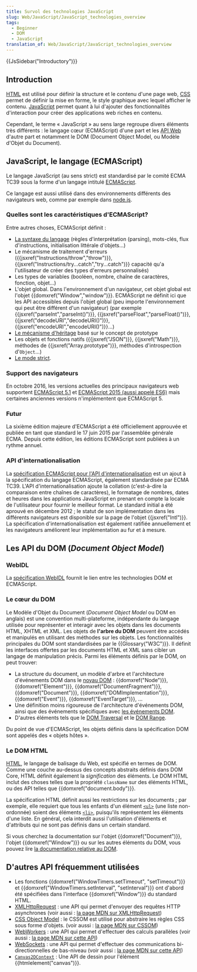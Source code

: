 ```yaml
---
title: Survol des technologies JavaScript
slug: Web/JavaScript/JavaScript_technologies_overview
tags:
  - Beginner
  - DOM
  - JavaScript
translation_of: Web/JavaScript/JavaScript_technologies_overview
---
```


{{JsSidebar("Introductory")}}

## Introduction

[HTML](/fr/docs/Web/HTML) est utilisé pour définir la structure et le contenu d'une page web, [CSS](/fr/docs/Web/CSS) permet de définir la mise en forme, le style graphique avec lequel afficher le contenu. [JavaScript](/fr/docs/Web/JavaScript) permet quant à lui d'ajouter des fonctionnalités d'interaction pour créer des applications web riches en contenu.

Cependant, le terme « JavaScript » au sens large regroupe divers éléments très différents : le langage cœur (ECMAScript) d'une part et les [API Web](/fr/docs/Web/Reference/API) d'autre part et notamment le DOM (Document Object Model, ou Modèle d'Objet du Document).

## JavaScript, le langage (ECMAScript)

Le langage JavaScript (au sens strict) est standardisé par le comité ECMA TC39 sous la forme d'un langage intitulé [ECMAScript](/fr/docs/Web/JavaScript/Language_Resources).

Ce langage est aussi utilisé dans des environnements différents des navigateurs web, comme par exemple dans [node.js](https://nodejs.org/).

### Quelles sont les caractéristiques d'ECMAScript?

Entre autres choses, ECMAScript définit :

- [La syntaxe du langage](/fr/docs/Web/JavaScript/Reference/Grammaire_lexicale) (règles d'interprétation (parsing), mots-clés, flux d'instructions, initialisation littérale d'objets...)
- Le mécanisme de traitement d'erreurs ({{jsxref("Instructions/throw","throw")}}, {{jsxref("Instructions/try...catch","try...catch")}} capacité qu'a l'utilisateur de créer des types d'erreurs personnalisés)
- Les types de variables (booléen, nombre, chaîne de caractères, fonction, objet...)
- L'objet global. Dans l'environnement d'un navigateur, cet objet global est l'objet {{domxref("Window","window")}}. ECMAScript ne définit ici que les API accessibles depuis l'objet global (peu importe l'environnement qui peut être différent d'un navigateur) (par exemple {{jsxref("parseInt","parseInt()")}}, {{jsxref("parseFloat","parseFloat()")}}, {{jsxref("decodeURI","decodeURI()")}}, {{jsxref("encodeURI","encodeURI()")}}...)
- [Le mécanisme d'héritage](/fr/docs/Web/JavaScript/Guide/Inheritance_and_the_prototype_chain) basé sur le concept de prototype
- Les objets et fonctions natifs ({{jsxref("JSON")}}, {{jsxref("Math")}}, méthodes de {{jsxref("Array.prototype")}}, méthodes d'introspection d'`Object`...)
- [Le mode strict](/fr/docs/Web/JavaScript/Reference/Strict_mode).

### Support des navigateurs

En octobre 2016, les versions actuelles des principaux navigateurs web supportent [ECMAScript 5.1](/fr/docs/Web/JavaScript/New_in_JavaScript/ECMAScript_5_support_in_Mozilla) et [ECMAScript 2015 (aussi appelé ES6)](/fr/docs/Web/JavaScript/Nouveaut%C3%A9s_et_historique_de_JavaScript/Support_ECMAScript_6_par_Mozilla) mais certaines anciennes versions n'implémentent que ECMAScript 5.

### Futur

La sixième édition majeure d'ECMAScript a été officiellement approuvée et publiée en tant que standard le 17 juin 2015 par l'assemblée générale ECMA. Depuis cette édition, les éditions ECMAScript sont publiées à un rythme annuel.

### API d'internationalisation

La [spécification ECMAScript pour l'API d'internationalisation](http://ecma-international.org/ecma-402/1.0/) est un ajout à la spécification du langage ECMAScript, également standardisée par ECMA TC39. L'API d'internationalisation ajoute la collation (c'est-à-dire la comparaison entre chaînes de caractères), le formatage de nombres, dates et heures dans les applications JavaScript en prenant en compte la locale de l'utilisateur pour fournir le meilleur format. Le standard initial a été aprouvé en décembre 2012 ; le statut de son implémentation dans les différents navigateurs est disponible sur la page de l'objet {{jsxref("Intl")}}. La spécification d'internationalisation est également ratifiée annuellement et les navigateurs améliorent leur implémentation au fur et à mesure.

## Les API du DOM (_Document Object Model_)

### WebIDL

La [spécification WebIDL](http://www.w3.org/TR/WebIDL/) fournit le lien entre les technologies DOM et ECMAScript.

### Le cœur du DOM

Le Modèle d'Objet du Document (_Document Object Model_ ou DOM en anglais) est une convention multi-plateforme, indépendante du langage utilisée pour représenter et interagir avec les objets dans les documents HTML, XHTML et XML. Les objets de **l'arbre du DOM** peuvent être accédés et manipulés en utilisant des méthodes sur les objets. Les fonctionnalités principales du DOM sont standardisées par le {{Glossary("W3C")}}. Il définit les interfaces offertes par les documents HTML et XML sans cibler un langage de manipulation précis. Parmi les éléments définis par le DOM, on peut trouver:

- La structure du document, un modèle d'arbre et l'architecture d'événements DOM dans le [noyau DOM](http://dvcs.w3.org/hg/domcore/raw-file/tip/Overview.html) : {{domxref("Node")}}, {{domxref("Element")}}, {{domxref("DocumentFragment")}}, {{domxref("Document")}}, {{domxref("DOMImplementation")}}, {{domxref("Event")}}, {{domxref("EventTarget")}}, …
- Une définition moins rigoureuse de l'architecture d'événements DOM, ainsi que des événements spécifiques avec [les événements DOM](http://dev.w3.org/2006/webapi/DOM-Level-3-Events/html/DOM3-Events.html).
- D'autres éléments tels que le [DOM Traversal](http://www.w3.org/TR/DOM-Level-2-Traversal-Range/traversal.html) et le [DOM Range](http://html5.org/specs/dom-range.html).

Du point de vue d'ECMAScript, les objets définis dans la spécification DOM sont appelés des « objets hôtes ».

### Le DOM HTML

[HTML](/fr/docs/Web/HTML), le langage de balisage du Web, est spécifié en termes de DOM. Comme une couche au-dessus des concepts abstraits définis dans DOM Core, HTML définit également la _signification_ des éléments. Le DOM HTML inclut des choses telles que la propriété `className` sur des éléments HTML, ou des API telles que {{domxref("document.body")}}.

La spécification HTML définit aussi les restrictions sur les documents ; par exemple, elle requiert que tous les enfants d'un élément [`<ul>`](/fr/docs/Web/HTML/Element/ul) (une liste non-ordonnée) soient des éléments [`<li>`](/fr/docs/Web/HTML/Element/li), puisqu'ils représentent les éléments d'une liste. En général, cela interdit aussi l'utilisation d'éléments et d'attributs qui ne sont pas définis dans un certain standard.

Si vous cherchez la documentation sur l'objet {{domxref("Document")}}, l'objet {{domxref("Window")}} ou sur les autres éléments du DOM, vous pouvez lire [la documentation relative au DOM](/fr/docs/Web/API/Référence_du_DOM_Gecko).

## D'autres API fréquemment utilisées

- Les fonctions {{domxref("WindowTimers.setTimeout", "setTimeout")}} et {{domxref("WindowTimers.setInterval", "setInterval")}} ont d'abord été spécifiées dans l'interface {{domxref("Window")}} du standard HTML.
- [XMLHttpRequest](https://dvcs.w3.org/hg/xhr/raw-file/tip/Overview.html) : une API qui permet d'envoyer des requêtes HTTP asynchrones (voir aussi : [la page MDN sur XMLHttpRequest](/fr/docs/Web/API/XMLHttpRequest))
- [CSS Object Model](http://dev.w3.org/csswg/cssom/) : le CSSOM est utilisé pour abstraire les règles CSS sous forme d'objets. (voir aussi : [la page MDN sur CSSOM](/fr/docs/Web/API/CSS_Object_Model))
- [WebWorkers](https://html.spec.whatwg.org/multipage/workers.html) : une API qui permet d'effectuer des calculs parallèles (voir aussi : [la page MDN sur cette API](/fr/docs/Web/API/Web_Workers_API))
- [WebSockets](https://html.spec.whatwg.org/multipage//#network) : une API qui permet d'effectuer des communications bi-directionnelles de bas-niveau (voir aussi : [la page MDN sur cette API](/fr/docs/WebSockets))
- [`Canvas2DContext`](https://html.spec.whatwg.org/multipage/scripting.html#2dcontext) : Une API de dessin pour l'élément {{htmlelement("canvas")}}.
